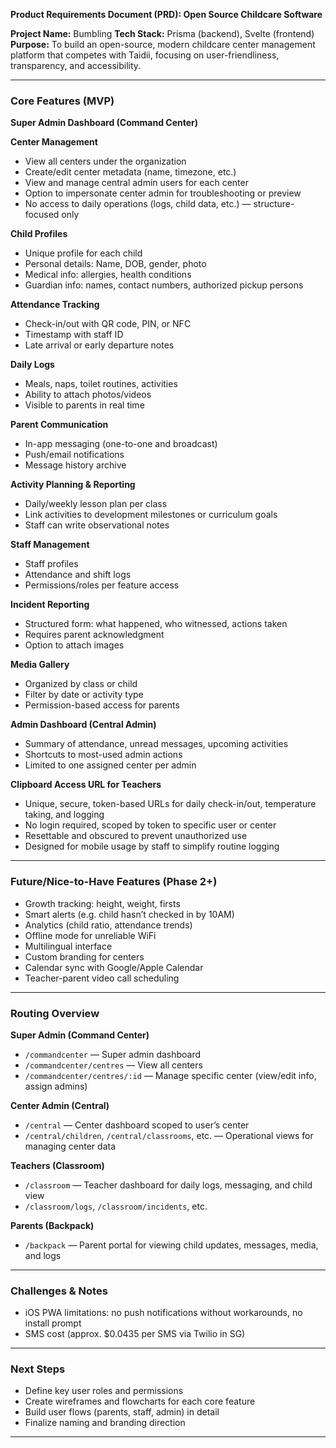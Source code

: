 **Product Requirements Document (PRD): Open Source Childcare Software**

**Project Name:** Bumbling
**Tech Stack:** Prisma (backend), Svelte (frontend)\
**Purpose:** To build an open-source, modern childcare center management platform that competes with Taidii, focusing on user-friendliness, transparency, and accessibility.

---

### Core Features (MVP)

**Super Admin Dashboard (Command Center)**

**Center Management**

- View all centers under the organization
- Create/edit center metadata (name, timezone, etc.)
- View and manage central admin users for each center
- Option to impersonate center admin for troubleshooting or preview
- No access to daily operations (logs, child data, etc.) — structure-focused only

**Child Profiles**

- Unique profile for each child
- Personal details: Name, DOB, gender, photo
- Medical info: allergies, health conditions
- Guardian info: names, contact numbers, authorized pickup persons

**Attendance Tracking**

- Check-in/out with QR code, PIN, or NFC
- Timestamp with staff ID
- Late arrival or early departure notes

**Daily Logs**

- Meals, naps, toilet routines, activities
- Ability to attach photos/videos
- Visible to parents in real time

**Parent Communication**

- In-app messaging (one-to-one and broadcast)
- Push/email notifications
- Message history archive

**Activity Planning & Reporting**

- Daily/weekly lesson plan per class
- Link activities to development milestones or curriculum goals
- Staff can write observational notes

**Staff Management**

- Staff profiles
- Attendance and shift logs
- Permissions/roles per feature access

**Incident Reporting**

- Structured form: what happened, who witnessed, actions taken
- Requires parent acknowledgment
- Option to attach images

**Media Gallery**

- Organized by class or child
- Filter by date or activity type
- Permission-based access for parents

**Admin Dashboard (Central Admin)**

- Summary of attendance, unread messages, upcoming activities
- Shortcuts to most-used admin actions
- Limited to one assigned center per admin

**Clipboard Access URL for Teachers**

- Unique, secure, token-based URLs for daily check-in/out, temperature taking, and logging
- No login required, scoped by token to specific user or center
- Resettable and obscured to prevent unauthorized use
- Designed for mobile usage by staff to simplify routine logging

---

### Future/Nice-to-Have Features (Phase 2+)

- Growth tracking: height, weight, firsts
- Smart alerts (e.g. child hasn’t checked in by 10AM)
- Analytics (child ratio, attendance trends)
- Offline mode for unreliable WiFi
- Multilingual interface
- Custom branding for centers
- Calendar sync with Google/Apple Calendar
- Teacher-parent video call scheduling

---

### Routing Overview

**Super Admin (Command Center)**
- `/commandcenter` — Super admin dashboard
- `/commandcenter/centres` — View all centers
- `/commandcenter/centres/:id` — Manage specific center (view/edit info, assign admins)

**Center Admin (Central)**
- `/central` — Center dashboard scoped to user’s center
- `/central/children`, `/central/classrooms`, etc. — Operational views for managing center data

**Teachers (Classroom)**
- `/classroom` — Teacher dashboard for daily logs, messaging, and child view
- `/classroom/logs`, `/classroom/incidents`, etc.

**Parents (Backpack)**
- `/backpack` — Parent portal for viewing child updates, messages, media, and logs

---

### Challenges & Notes

- iOS PWA limitations: no push notifications without workarounds, no install prompt
- SMS cost (approx. $0.0435 per SMS via Twilio in SG)

---

### Next Steps

- Define key user roles and permissions
- Create wireframes and flowcharts for each core feature
- Build user flows (parents, staff, admin) in detail
- Finalize naming and branding direction

---
